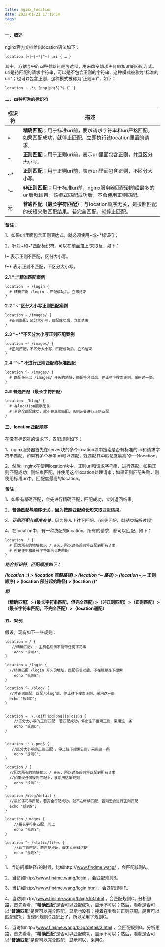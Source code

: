 ```yaml
---
title: nginx_location
date: 2022-01-21 17:19:54
tags:
---
```


#### 一、概述

nginx官方文档给出location语法如下：

```nginx
location [=|~|~*|^~] uri { … }
```

其中，方括号中的四种标识符是可选项，用来改变请求字符串和uri的匹配方式。uri是待匹配的请求字符串，可以是不包含正则的字符串，这种模式被称为“标准的uri"；也可以包含正则，这种模式被称为"正则uri"，如下：

```nginx
location ~ .*\.(php|php5)?$ {``}
```

#### 二、四种可选的标识符

| **标识符** | **描述**                                                     |
| ---------- | ------------------------------------------------------------ |
| =          | **精确匹配**；用于标准uri前，要求请求字符串和uri严格匹配。如果匹配成功，就停止匹配，立即执行该location里面的请求。 |
| ~          | **正则匹配**；用于正则uri前，表示uri里面包含正则，并且区分大小写。 |
| ~*         | **正则匹配**；用于正则uri前，表示uri里面包含正则，不区分大小写。 |
| ^~         | **非正则匹配**；用于标准uri前，nginx服务器匹配到前缀最多的uri后就结束，该模式匹配成功后，不会使用正则匹配。 |
| 无         | **普通匹配（最长字符匹配）**；与location顺序无关，是按照匹配的长短来取匹配结果。若完全匹配，就停止匹配。 |

**备注**：

1、如果uri里面包含正则表达式，就必须使用~或~*标识符；

2、针对~和~*匹配标识符，可以在前面加上!来取反，如下：

!~ 表示正则不匹配，区分大小写。

!~* 表示正则不匹配，不区分大小写。

**2.1 “=”精准匹配案例**

```nginx
location  = /login {
  # 精确匹配 /login ，匹配成功后，立即结束
}
```

**2.2 “~”区分大小写正则匹配案例**

```nginx
location ~ /images/ {
  #正则匹配，区分大小写，匹配成功后，立即结束
}
```

**2.3 “~\*”不区分大小写正则匹配案例**



```nginx
location ~* /images/ {
  #正则匹配，不区分大小写，匹配成功后，立即结束
}
```

**2.4 “^~” 不进行正则匹配的标准匹配**

```nginx
location ^~ /images/ {
  # 匹配任何以 /images/ 开头的地址，匹配符合以后，停止往下搜索正则，采用这一条。
}
```



**2.5 普通匹配（最长字符匹配）**

```nginx
location  /blog/ {
  # 与location顺序无关
  # 若完全匹配成功，就不在继续匹配，否则还会进行正则匹配
}
```

#### 三、location匹配顺序 

在没有标识符的请求下，匹配规则如下：

1、nginx服务器首先在server块的多个location块中搜索是否有标准的uri和请求字符串匹配。如果有多个标准uri可以匹配，就匹配其中匹配度最高的一个location。

2、然后，nginx在使用location块中，正则uri和请求字符串，进行匹配。如果正则匹配成功，则结束匹配，并使用这个location处理请求；如果正则匹配失败，则使用标准uri中，匹配度最高的location。

**备注：**

1、如果有精确匹配，会先进行精确匹配，匹配成功，立刻返回结果。

2、**普通匹配与顺序无关，因为按照匹配的长短来取**匹配结果。

3、***正则匹配与顺序有关***，因为是从上往下匹配。(首先匹配，就结束解析过程)

4、在location中，有一种统配的location，所有的请求，都可以匹配，如下：

```nginx
location  / {
  # 因为所有的地址都以 / 开头，所以这条规则将匹配到所有请求
  # 但是正则和最长字符串会优先匹配
}
```

***结合标识符，匹配顺序如下：***

***(location =) > (location 完整路径) > (location ^~ 路径) > (location ~,~* 正则顺序) > (location 部分起始路径) > (location /)***

***即***

**（精确匹配）> (最长字符串匹配，但完全匹配) >（非正则匹配）>（正则匹配）>（最长字符串匹配，不完全匹配）>（location通配）**

#### 五、案例

假设，现有如下一些规则：

```nginx
location = / {  
   //精确匹配/ ，主机名后面不能带任何字符串
    echo "规则A";
}
 
location = /login {
  //精确匹配 /login 开头的地址，匹配符合以后，不在继续往下搜索 
    echo "规则B";
}
 
location ^~ /blog/ { 
  //非正则匹配，匹配/blog/后，停止往下搜索正则，采用这一条
  echo "规则C";
}
 
 
location ~  \.(gif|jpg|png|js|css)$ {
    //区分大小写的正则匹配  若匹配成功，停止往下搜索正则，采用这一条
    echo "规则D";
}
 
 
location ~* \.png$ {  
   //区分大小写的正则匹配 ，停止往下搜索正则，采用这一条
    echo "规则E";
}
 
location / {
  //因为所有的地址都以 / 开头，所以这条规则将匹配到所有请求
  //如果没任何规则匹配上，就采用这条规则
    echo "规则F";
}
 
location /blog/detail { 
  //最长字符串匹配，若完全匹配成功，就不在继续匹配，否则还会进行正则匹配
  echo "规则G";
}
 
location /images {  
    //最长字符串匹配，同上 
    echo "规则Y";
}
 
location ^~ /static/files {  
    //非正则匹配，若匹配成功，就不在继续匹配
    echo "规则X";
}
```

1、当访问根路径/的时候，比如http://www.findme.wang/ ，会匹配规则A。

2、当访如http://www.findme.wang/login ，会匹配规则B。

3、当访如http://www.findme.wang/login.html ，会匹配规则F。

4、当访如http://www.findme.wang/blog/d/3.html ，会匹配规则C。分析思路，首先看看，“**精确匹配**”是否可以匹配成功，显示不可以；然后，看看是否可以“**普通匹配**”是否可以完全匹配，显示也没有；接着在看看非正则匹配，是否可以匹配成功，发现同规则C匹配上了，所以采用了规则C。

5、当访如http://www.findme.wang/blog/detail/3.html ，会匹配规则G。分析思路，首先看看，“**精确匹配**”是否可以匹配成功，显示不可以；然后，看看是否可以“**普通匹配**”是否可以完全匹配，显示可以，采用G。
